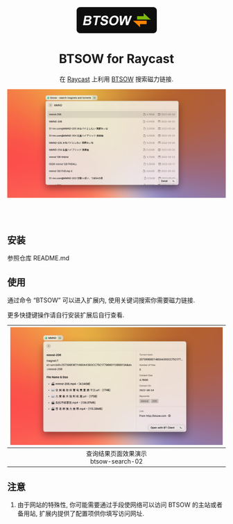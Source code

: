 <br>
<br>
<p align="center">
  <img src="./assets/logo.png" alt="javbus" />
</p>

<h1 align="center">
  BTSOW for Raycast
</h1>

<p align="center">
  在 <a href="https://www.raycast.com">Raycast</a> 上利用 <a href="https://btsow.com/">BTSOW</a> 搜索磁力链接.
</p>

![javbus-search-01](assets/btsow-search-01.png)

<br>
<br>

## 安装

参照仓库 README.md

## 使用

通过命令 “BTSOW” 可以进入扩展内, 使用关键词搜索你需要磁力链接.

更多快捷键操作请自行安装扩展后自行查看.

| ![btsow-search-02](./assets/btsow-search-02.png) |
| :----------------------------------------------: |
|     查询结果页面效果演示<br>btsow-search-02      |


## 注意

1. 由于网站的特殊性, 你可能需要通过手段使网络可以访问 BTSOW 的主站或者备用站, 扩展内提供了配置项供你填写访问网址.
